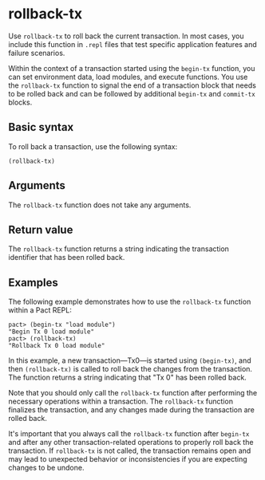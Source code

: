 # rollback-tx

Use `rollback-tx` to roll back the current transaction.
In most cases, you include this function in `.repl` files that test specific application features and failure scenarios.

Within the context of a transaction started using the `begin-tx` function, you can set environment data, load modules, and execute functions.
You use the `rollback-tx` function to signal the end of a transaction block that needs to be rolled back and can be followed by additional `begin-tx` and `commit-tx` blocks.

## Basic syntax

To roll back a transaction, use the following syntax:

```pact
(rollback-tx)
```

## Arguments

The `rollback-tx` function does not take any arguments.

## Return value

The `rollback-tx` function returns a string indicating the transaction identifier that has been rolled back.

## Examples

The following example demonstrates how to use the `rollback-tx` function within a Pact REPL:

```pact
pact> (begin-tx "load module")
"Begin Tx 0 load module"
pact> (rollback-tx)
"Rollback Tx 0 load module"
```

In this example, a new transaction—Tx0—is started using `(begin-tx)`, and then `(rollback-tx)` is called to roll back the changes from the transaction.
The function returns a string indicating that "Tx 0" has been rolled back.

Note that you should only call the `rollback-tx` function after performing the necessary operations within a transaction.
The `rollback-tx` function finalizes the transaction, and any changes made during the transaction are rolled back.

It's important that you always call the `rollback-tx` function after `begin-tx` and after any other transaction-related operations to properly roll back the transaction.
If `rollback-tx` is not called, the transaction remains open and may lead to unexpected behavior or inconsistencies if you are expecting changes to be undone.
